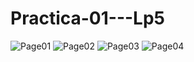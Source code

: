 # Practica-01---Lp5
![Page01](https://user-images.githubusercontent.com/111257323/184566750-a78a8f61-9fdc-45c6-921b-4634035fae00.png)
![Page02](https://user-images.githubusercontent.com/111257323/184566870-90e02d82-9651-4044-a6ce-753ca81454c2.png)
![Page03](https://user-images.githubusercontent.com/111257323/184566905-2a253c6d-c6b7-4300-920b-81d209fc3fb3.png)
![Page04](https://user-images.githubusercontent.com/111257323/184566912-1df62f6c-3e56-42ce-9b7e-f8151033213f.png)
